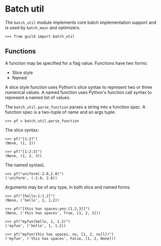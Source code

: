 # Batch util

The `batch_util` module implements core batch implementation support
and is used by `batch_main` and optimizers.

    >>> from guild import batch_util

## Functions

A function may be specified for a flag value. Functions have two
forms:

- Slice style
- Named

A slice style function uses Python's slice syntax to represent two or
three numerical values. A named function uses Python's function call
syntax to represent a named list of values.

The `batch_util.parse_function` parses a string into a function
spec. A function spec is a two-tuple of name and an args tuple.

    >>> pf = batch_util.parse_function

The slice syntax:

    >>> pf("[1:2]")
    (None, (1, 2))

    >>> pf("[1:2:3]")
    (None, (1, 2, 3))

The named syntaxL

    >>> pf("uniform(-2.0,2.0)")
    ('uniform', (-2.0, 2.0))

Arguments may be of any type, in both slice and named forms.

    >>> pf("[hello:1:1.2]")
    (None, ('hello', 1, 1.2))

    >>> pf("[this has spaces:yes:[1,2,3]]")
    (None, ('this has spaces', True, [1, 2, 3]))

    >>> pf("myfun(hello, 1, 1.2)")
    ('myfun', ('hello', 1, 1.2))

    >>> pf("myfun(this has spaces, no, [1, 2, null])")
    ('myfun', ('this has spaces', False, [1, 2, None]))
